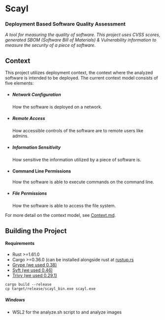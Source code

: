 # Scayl

### Deployment Based Software Quality Assessment ###

_A tool for measuring the quality of software. This project uses CVSS scores, generated SBOM (Software Bill of
Materials) & Vulnerability information to measure the security of a piece of software._

## Context

This project utilizes deployment context, the context where the analyzed software is intended to be deployed.
The current context model consists of five elements:

* ##### Network Configuration
  How the software is deployed on a network.
* ##### Remote Access
  How accessible controls of the software are to remote users like admins.
* ##### Information Sensitivity
  How sensitive the information utilized by a piece of software is.
* #### Command Line Permissions
  How the software is able to execute commands on the command line.
* ##### File Permissions
  How the software is able to access the file system.

For more detail on the context model, see [Context.md](Context.md).

## Building the Project
#### Requirements
* Rust >=1.61.0
* Cargo >=0.36.0 (can be installed alongside rust at [rustup.rs](https://rustup.rs)
* [Grype (we used 0.38)](https://github.com/anchore/grype)
* [Syft (we used 0.46)](https://github.com/anchore/syft)
* [Trivy (we used 0.29.1)](https://github.com/aquasecurity/trivy)

```shell
cargo build --release
cp target/release/scayl_bin.exe scayl.exe
```

##### Windows
* WSL2 for the analyze.sh script to and analyze images
